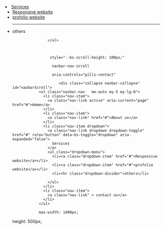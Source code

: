    <li class="nav-item dropdown">
                    <a class="nav-link dropdown dropdown-toggle" href="#" role="button" data-bs-toggle="dropdown" aria-expanded="false">
                      Services
                    </a>
                    <ul class="dropdown-menu">
                      <li><a class="dropdown-item" href="#">Responsive website</a></li>
                      <li><a class="dropdown-item" href="#">profolio website</a></li>
                      <li><hr class="dropdown-divider">others</li>
                      
                    </ul>



                     style="--bs-scroll-height: 100px;"

                      navbar-nav-scroll

                      aria-controls="pills-contact"

                         <div class="collapse navbar-collapse" id="navbarScroll">
                <ul class="navbar-nav   me-auto my-5 my-lg-0">
                  <li class="nav-item">
                    <a class="nav-link active" aria-current="page" href="#">Home</a>
                  </li>
                  <li class="nav-item">
                    <a class="nav-link" href="#">About us</a>
                  </li>
                  <li class="nav-item dropdown">
                    <a class="nav-link dropdown dropdown-toggle" href="#" role="button" data-bs-toggle="dropdown" aria-expanded="false">
                      Services
                    </a>
                    <ul class="dropdown-menu">
                      <li><a class="dropdown-item" href="#">Responsive website</a></li>
                      <li><a class="dropdown-item" href="#">profolio website</a></li>
                      <li><hr class="dropdown-divider">others</li>
                      
                    </ul>
                  </li>
                  <li class="nav-item">
                    <a class="nav-link" > contact us</a>
                  </li>
                </ul>

                max-width: 1400px;
  height: 500px;